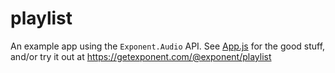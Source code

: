 # playlist

An example app using the `Exponent.Audio` API. See
[App.js](https://github.com/exponent/playlist/blob/master/App.js) for
the good stuff, and/or try it out at
https://getexponent.com/@exponent/playlist
